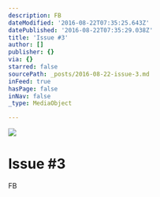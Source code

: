 ```yaml
---
description: FB
dateModified: '2016-08-22T07:35:25.643Z'
datePublished: '2016-08-22T07:35:29.038Z'
title: 'Issue #3'
author: []
publisher: {}
via: {}
starred: false
sourcePath: _posts/2016-08-22-issue-3.md
inFeed: true
hasPage: false
inNav: false
_type: MediaObject

---
```

![](https://the-grid-user-content.s3-us-west-2.amazonaws.com/5a3b5a82-d30f-4034-8005-7a869fc96663.jpg)

# Issue \#3

FB